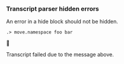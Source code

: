 
### Transcript parser hidden errors

An error in a hide block should not be hidden.

```unison
.> move.namespace foo bar
```



🛑

Transcript failed due to the message above.
